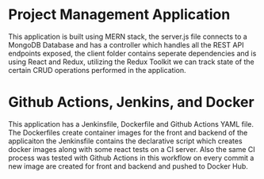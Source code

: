 # Project Management Application

This application is built using MERN stack, the server.js file connects to a MongoDB Database and has a controller which handles all the REST API endpoints exposed, the client
folder contains seperate dependencies and is using React and Redux, utilizing the Redux Toolkit we can track state of the certain CRUD operations performed in the application. 

# Github Actions, Jenkins, and Docker

This application has a Jenkinsfile, Dockerfile and Github Actions YAML file. The Dockerfiles create container images for the front and backend of the applicaiton
the Jenkinsfile contains the declarative script which creates docker images along with some react tests on a CI server. Also the same CI process was tested with Github Actions in this workflow on every commit a new image are created for front and backend and pushed to Docker Hub.
